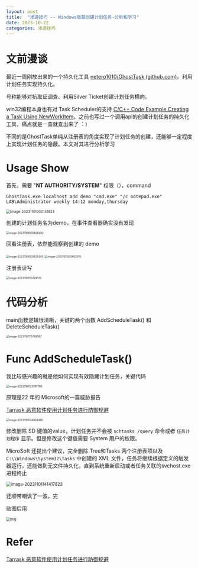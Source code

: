 ```yaml
---
layout: post
title:  "渗透技巧 -- Windows隐蔽创建计划任务-分析和学习"
date: 2023-10-22
categories: 渗透技巧
---
```




# 文前漫谈	

最近一周刚放出来的一个持久化工具 [netero1010/GhostTask (github.com)](https://github.com/netero1010/GhostTask)。利用计划任务实现持久化。

号称能够对抗取证调查、利用Silver Ticket创建计划任务横向。

win32编程本身也有对 Task Scheduler的支持 [C/C++ Code Example Creating a Task Using NewWorkItem](https://learn.microsoft.com/en-us/windows/win32/taskschd/c-c-code-example-creating-a-task-using-newworkitem)。之前也写过一个调用api的创建计划任务的持久化工具，痛点就是一查就查出来了 ：)

不同的是GhostTask单纯从注册表的角度实现了计划任务的创建，还能够一定程度上实现计划任务的隐蔽。本文对其进行分析学习



# Usage Show

首先，需要 "**NT AUTHORITY/SYSTEM**" 权限（），command

```
GhostTask.exe localhost add demo "cmd.exe" "/c notepad.exe" LAB\Administrator weekly 14:12 monday,thursday
```

<img src="/img/image-20231101000141923.png" alt="image-20231101000141923" style="zoom:67%;" />

创建的计划任务名为demo，在事件查看器确实没有发现

<img src="/img/image-20231101000406482.png" alt="image-20231101000406482" style="zoom:50%;" />

回看注册表，依然能观察到创建的 demo

<img src="/img/image-20231101000629285.png" alt="image-20231101000629285" style="zoom:50%;" />



<img src="/img/image-20231101000652510.png" alt="image-20231101000652510" style="zoom:50%;" />

注册表读写

<img src="/img/image-20231101110726512.png" alt="image-20231101110726512" style="zoom: 50%;" />







# 代码分析

main函数逻辑很清晰，关键的两个函数 AddScheduleTask() 和 DeleteScheduleTask()

<img src="/img/image-20231101115749587.png" alt="image-20231101115749587" style="zoom:50%;" />





# Func AddScheduleTask()

我比较感兴趣的就是他如何实现有效隐藏计划任务，关键代码

<img src="/img/image-20231101123747790.png" alt="image-20231101123747790" style="zoom:50%;" />

原理是22 年的 Microsoft的一篇威胁报告

[Tarrask 恶意软件使用计划任务进行防御规避](https://www.microsoft.com/en-us/security/blog/2022/04/12/tarrask-malware-uses-scheduled-tasks-for-defense-evasion/)

<img src="/img/image-20231101124004490.png" alt="image-20231101124004490" style="zoom: 50%;" />

修改删除 SD 键值的value，计划任务并不会被 `schtasks /query` 命令或者 `任务计划程序` 显示。但是修改这个键值需要 System 用户的权限。

MicroSoft 还提出个建议，完全删除 Tree和Tasks 两个注册表项以及 `C:\\Windows\System32\Tasks` 中创建的 XML 文件，任务将继续根据定义的触发器运行，还能做到无文件持久化，直到系统重新启动或者任务关联的svchost.exe进程终止

<img src="/img/image-20231101141417823.png" alt="image-20231101141417823" style="zoom:80%;" />

还顺带嘲讽了一波。完



贴图后用

<img src="/img/0mQKUdDGJrdCldJbV.png" alt="img" style="zoom:67%;" />





# Refer

[Tarrask 恶意软件使用计划任务进行防御规避](https://www.microsoft.com/en-us/security/blog/2022/04/12/tarrask-malware-uses-scheduled-tasks-for-defense-evasion/)


